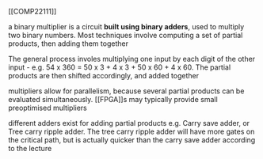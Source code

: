 [[COMP22111]]

a binary multiplier is a circuit **built using binary adders**, used to multiply two binary numbers. Most techniques involve computing a set of partial products, then adding them together

The general process involes multiplying one input by each digit of the other input - e.g. 54 x 360 = 50 x 3 + 4 x 3 + 50 x 60 + 4 x 60. The partial products are then shifted accordingly, and added together

multipliers allow for parallelism, because several partial products can be evaluated simultaneously. [[FPGA]]s may typically provide small preoptimised multipliers

different adders exist for adding partial products e.g. Carry save adder, or Tree carry ripple adder. The tree carry ripple adder will have more gates on the critical path, but is actually quicker than the carry save adder according to the lecture